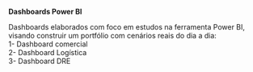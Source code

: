 <b>Dashboards Power BI</b><br> 

Dashboards elaborados com foco em estudos na ferramenta Power BI, visando construir um portfólio com cenários reais do dia a dia:<br> 
1- Dashboard comercial<br> 
2- Dashboard Logística<br> 
3- Dashboard DRE<br> 
